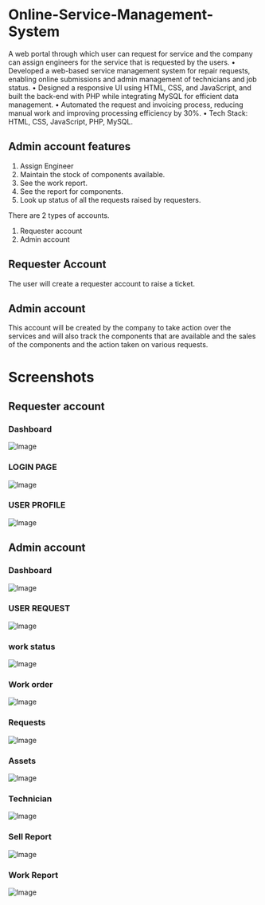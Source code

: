 # Online-Service-Management-System
A web portal through which user can request for service and the company can assign engineers for the service that is requested by the users.
•	Developed a web-based service management system for repair requests, enabling online submissions and admin management of technicians and job status.
•	Designed a responsive UI using HTML, CSS, and JavaScript, and built the back-end with PHP while integrating MySQL for efficient data management.
•	Automated the request and invoicing process, reducing manual work and improving processing efficiency by 30%.
•	Tech Stack: HTML, CSS, JavaScript, PHP, MySQL.


## Admin account features
1. Assign Engineer
2. Maintain the stock of components available.
3. See the work report.
4. See the report for components.
5. Look up status of all the requests raised by requesters.

There are 2 types of accounts.
1. Requester account
2. Admin account

## Requester Account
The user will create a requester account to raise a ticket.

## Admin account
This account will be created by the company to take action over the services and will also track the components that are available and the sales of the components and the action taken on various requests.

# Screenshots
## Requester account
### Dashboard

![Image](https://github.com/user-attachments/assets/e0356bf0-f560-4186-abfb-0c656a8a9ac5)


### LOGIN PAGE
![Image](https://github.com/user-attachments/assets/1d8cb744-ba78-444e-92d4-0c0a7a23652e)

### USER PROFILE
![Image](https://github.com/user-attachments/assets/4edc35ef-3866-40ac-9f85-ff37764a4087)


## Admin account
### Dashboard
![Image](https://github.com/user-attachments/assets/231d37ec-5fe5-4e88-9680-0f9427d32330)
### USER REQUEST
![Image](https://github.com/user-attachments/assets/c1a311b0-5465-495c-b3a7-146e5fc67671)

### work status
![Image](https://github.com/user-attachments/assets/dc35a796-3e74-4027-a270-6cb0232404e1)

### Work order
![Image](https://github.com/user-attachments/assets/0793dde5-a71f-4fee-8e4a-1ac25863c57f)

### Requests

![Image](https://github.com/user-attachments/assets/2c1b12da-34f1-4f47-921b-64860841c1b4)
### Assets
![Image](https://github.com/user-attachments/assets/973ec8cd-3b61-4f7c-9367-bb573807674f)

### Technician
![Image](https://github.com/user-attachments/assets/e653a7a2-29bd-4898-a5d4-42a1cfd7cdd4)

### Sell Report
![Image](https://github.com/user-attachments/assets/d3e6c256-62a8-4c0c-8afa-f6264dbd6282)
### Work Report
![Image](https://github.com/user-attachments/assets/3a0f2566-8920-430a-bddb-19835e90b086)
